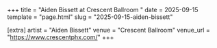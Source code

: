 +++
title = "Aiden Bissett at Crescent Ballroom "
date = 2025-09-15
template = "page.html"
slug = "2025-09-15-aiden-bissett"

[extra]
artist = "Aiden Bissett"
venue = "Crescent Ballroom"
venue_url = "https://www.crescentphx.com/"
+++
